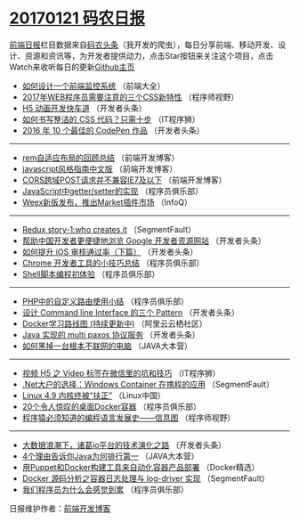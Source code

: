 # [20170121 码农日报](21.md)

[前端日报](http://caibaojian.com/c/news)栏目数据来自[码农头条](http://hao.caibaojian.com/)（我开发的爬虫），每日分享前端、移动开发、设计、资源和资讯等，为开发者提供动力，点击Star按钮来关注这个项目，点击Watch来收听每日的更新[Github主页](https://github.com/kujian/frontendDaily)
* [如何设计一个前端监控系统](http://hao.caibaojian.com/22986.html) （前端大全）
* [2017年WEB程序员需要注意的三个CSS新特性](http://hao.caibaojian.com/23011.html) （程序师视野）
* [H5 动画开发快车道](http://hao.caibaojian.com/22794.html) （开发者头条）
* [如何书写整洁的 CSS 代码？只需十步](http://hao.caibaojian.com/23015.html) （IT程序狮）
* [2016 年 10 个最佳的 CodePen 作品](http://hao.caibaojian.com/23002.html) （开发者头条）

***
* [rem自适应布局的回顾总结](http://hao.caibaojian.com/23020.html) （前端开发博客）
* [javascript风格指南中文版](http://hao.caibaojian.com/23021.html) （前端开发博客）
* [CORS跨域POST请求并不兼容IE7及以下](http://hao.caibaojian.com/23019.html) （前端开发博客）
* [JavaScript中getter/setter的实现](http://hao.caibaojian.com/22995.html) （程序员俱乐部）
* [Weex新版发布，推出Market插件市场](http://hao.caibaojian.com/22967.html) （InfoQ）

***
* [Redux story-1:who creates it](http://hao.caibaojian.com/23008.html) （SegmentFault）
* [帮助中国开发者更便捷地浏览 Google 开发者资源网站](http://hao.caibaojian.com/22792.html) （开发者头条）
* [如何提升 iOS 审核通过率（下篇）](http://hao.caibaojian.com/22793.html) （开发者头条）
* [Chrome 开发者工具的小技巧总结](http://hao.caibaojian.com/22999.html) （程序员俱乐部）
* [Shell脚本编程初体验](http://hao.caibaojian.com/22994.html) （程序员俱乐部）

***
* [PHP中的自定义路由使用小结](http://hao.caibaojian.com/22997.html) （程序员俱乐部）
* [设计 Command line Interface 的三个 Pattern](http://hao.caibaojian.com/23003.html) （开发者头条）
* [Docker学习路线图 (持续更新中)](http://hao.caibaojian.com/22987.html) （阿里云云栖社区）
* [Java 实现的 multi paxos 协议服务](http://hao.caibaojian.com/23000.html) （开发者头条）
* [如何黑掉一台根本不联网的电脑](http://hao.caibaojian.com/22992.html) （JAVA大本营）

***
* [视频 H5 之 Video 标签在微信里的坑和技巧](http://hao.caibaojian.com/23017.html) （IT程序狮）
* [.Net大户的选择：Windows Container 在携程的应用](http://hao.caibaojian.com/23007.html) （SegmentFault）
* [Linux 4.9 内核终被“扶正”](http://hao.caibaojian.com/22983.html) （Linux中国）
* [20个令人惊叹的桌面Docker容器](http://hao.caibaojian.com/22996.html) （程序员俱乐部）
* [程序猿必须知道的编程语言发展史——信息图](http://hao.caibaojian.com/23012.html) （程序师视野）

***
* [大数据浪潮下，诸葛io平台的技术演化之路](http://hao.caibaojian.com/23005.html) （开发者头条）
* [4个理由告诉你Java为何排行第一](http://hao.caibaojian.com/22991.html) （JAVA大本营）
* [用Puppet和Docker构建工具来自动化容器产品部署](http://hao.caibaojian.com/22971.html) （Docker精选）
* [Docker 源码分析之容器日志处理与 log-driver 实现](http://hao.caibaojian.com/23009.html) （SegmentFault）
* [我们程序员为什么会感觉到累](http://hao.caibaojian.com/22998.html) （程序员俱乐部）

日报维护作者：[前端开发博客](http://caibaojian.com/) 